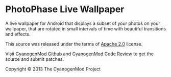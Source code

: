 PhotoPhase Live Wallpaper
=========================

A live wallpaper for Android that displays a subset of your photos on your
wallpaper, that are rotated in small intervals of time with beautiful transitions
and effects.

This source was released under the terms of
[Apache 2.0](http://www.apache.org/licenses/LICENSE-2.0.html) license.

Visit [CyanogenMod Github](https://github.com/CyanogenMod/android_packages_wallpapers_PhotoPhase)
and [CyanogenMod Code Review](http://review.cyanogenmod.com/) to get the source
and submit patches.

Copyright © 2013 The CyanogenMod Project
